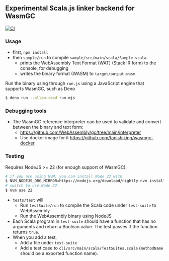 ## Experimental Scala.js linker backend for WasmGC

[![CI](https://github.com/tanishiking/scala-wasm/actions/workflows/ci.yml/badge.svg)](https://github.com/tanishiking/scala-wasm/actions/workflows/ci.yml)

### Usage

- first, `npm install`
- then `sample/run` to compile `sample/src/main/scala/Sample.scala`.
  - prints the WebAssembly Text Format (WAT) (Stack IR form) to the console, for debugging
  - writes the binary format (WASM) to `target/output.wasm`

Run the binary using through `run.js` using a JavaScript engine that supports WasmGC, such as Deno

```sh
$ deno run --allow-read run.mjs
```

### Debugging tools

- The WasmGC reference interpreter can be used to validate and convert between the binary and text form:
  - https://github.com/WebAssembly/gc/tree/main/interpreter
  - Use docker image for it https://github.com/tanishiking/wasmgc-docker

### Testing

Requires NodeJS >= 22 (for enough support of WasmGC).

```sh
# if you are using NVM, you can install Node 22 with
$ NVM_NODEJS_ORG_MIRROR=https://nodejs.org/download/nightly nvm install v22
# switch to use Node 22
$ nvm use 22
```

- `tests/test` will
  - Run `testSuite/run` to compile the Scala code under `test-suite` to WebAssembly
  - Run the WebAssembly binary using NodeJS
- Each Scala program in `test-suite` should have a function that has no arguments and return a Boolean value. The test passes if the function returns `true`.
- When you add a test, 
  - Add a file under `test-suite`
  - Add a test case to `cli/src/main/scala/TestSuites.scala` (`methodName` should be a exported function name).
